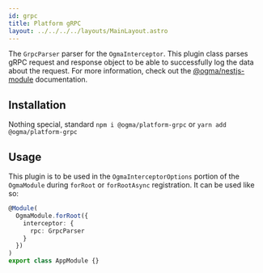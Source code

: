 ```yaml
---
id: grpc
title: Platform gRPC
layout: ../../../../layouts/MainLayout.astro
---
```


The `GrpcParser` parser for the `OgmaInterceptor`. This plugin class parses gRPC request and response object to be able to successfully log the data about the request. For more information, check out the [@ogma/nestjs-module](/en/nestjs/module) documentation.

## Installation

Nothing special, standard `npm i @ogma/platform-grpc` or `yarn add @ogma/platform-grpc`

## Usage

This plugin is to be used in the `OgmaInterceptorOptions` portion of the `OgmaModule` during `forRoot` or `forRootAsync` registration. It can be used like so:

```ts
@Module(
  OgmaModule.forRoot({
    interceptor: {
      rpc: GrpcParser
    }
  })
)
export class AppModule {}
```
